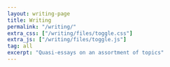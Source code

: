 ```yaml
---
layout: writing-page
title: Writing
permalink: "/writing/"
extra_css: ["/writing/files/toggle.css"]
extra_js: ["/writing/files/toggle.js"]
tag: all
excerpt: "Quasi-essays on an assortment of topics"
---
```

